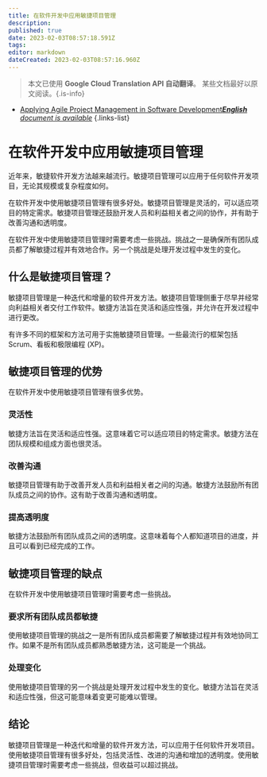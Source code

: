```yaml
---
title: 在软件开发中应用敏捷项目管理
description: 
published: true
date: 2023-02-03T08:57:18.591Z
tags: 
editor: markdown
dateCreated: 2023-02-03T08:57:16.960Z
---
```


> 本文已使用 **Google Cloud Translation API 自动翻译**。
某些文档最好以原文阅读。{.is-info}



- [Applying Agile Project Management in Software Development***English** document is available*](/en/Knowledge-base/Common/applying-agile-project-management-in-software-development)
{.links-list}


# 在软件开发中应用敏捷项目管理

近年来，敏捷软件开发方法越来越流行。敏捷项目管理可以应用于任何软件开发项目，无论其规模或复杂程度如何。

在软件开发中使用敏捷项目管理有很多好处。敏捷项目管理是灵活的，可以适应项目的特定需求。敏捷项目管理还鼓励开发人员和利益相关者之间的协作，并有助于改善沟通和透明度。

在软件开发中使用敏捷项目管理时需要考虑一些挑战。挑战之一是确保所有团队成员都了解敏捷过程并有效地合作。另一个挑战是处理开发过程中发生的变化。

## 什么是敏捷项目管理？

敏捷项目管理是一种迭代和增量的软件开发方法。敏捷项目管理侧重于尽早并经常向利益相关者交付工作软件。敏捷方法旨在灵活和适应性强，并允许在开发过程中进行更改。

有许多不同的框架和方法可用于实施敏捷项目管理。一些最流行的框架包括 Scrum、看板和极限编程 (XP)。

## 敏捷项目管理的优势

在软件开发中使用敏捷项目管理有很多优势。

### 灵活性

敏捷方法旨在灵活和适应性强。这意味着它可以适应项目的特定需求。敏捷方法在团队规模和组成方面也很灵活。

### 改善沟通

敏捷项目管理有助于改善开发人员和利益相关者之间的沟通。敏捷方法鼓励所有团队成员之间的协作。这有助于改善沟通和透明度。

### 提高透明度

敏捷方法鼓励所有团队成员之间的透明度。这意味着每个人都知道项目的进度，并且可以看到已经完成的工作。

## 敏捷项目管理的缺点

在软件开发中使用敏捷项目管理时需要考虑一些挑战。

### 要求所有团队成员都敏捷

使用敏捷项目管理的挑战之一是所有团队成员都需要了解敏捷过程并有效地协同工作。如果不是所有团队成员都熟悉敏捷方法，这可能是一个挑战。

### 处理变化

使用敏捷项目管理的另一个挑战是处理开发过程中发生的变化。敏捷方法旨在灵活和适应性强，但这可能意味着变更可能难以管理。

## 结论

敏捷项目管理是一种迭代和增量的软件开发方法，可以应用于任何软件开发项目。使用敏捷项目管理有很多好处，包括灵活性、改进的沟通和增加的透明度。使用敏捷项目管理时需要考虑一些挑战，但收益可以超过挑战。
